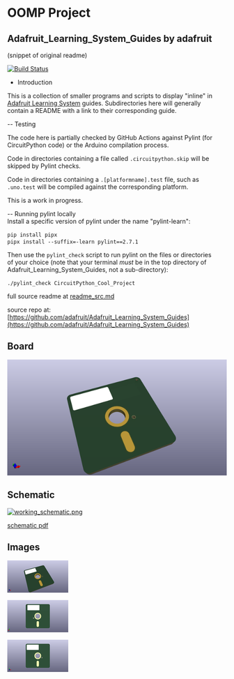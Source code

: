 # OOMP Project  
## Adafruit_Learning_System_Guides  by adafruit  
  
(snippet of original readme)  
  
[![Build Status](https://travis-ci.com/adafruit/Adafruit_Learning_System_Guides.svg?branch=main)](https://travis-ci.com/adafruit/Adafruit_Learning_System_Guides)  
- Introduction  
  
This is a collection of smaller programs and scripts to display "inline" in  
[Adafruit Learning System][learn] guides.  Subdirectories here will generally  
contain a README with a link to their corresponding guide.  
  
-- Testing  
  
The code here is partially checked by GitHub Actions against Pylint (for  
CircuitPython code) or the Arduino compilation process.  
  
Code in directories containing a file called `.circuitpython.skip` will be  
skipped by Pylint checks.  
  
Code in directories containing a `.[platformname].test` file, such as  
`.uno.test` will be compiled against the corresponding platform.  
  
This is a work in progress.  
  
[learn]: https://learn.adafruit.com/  
  
-- Running pylint locally  
Install a specific version of pylint under the name "pylint-learn":  
```  
pip install pipx  
pipx install --suffix=-learn pylint==2.7.1  
```  
Then use the `pylint_check` script to run pylint on the files or directories  
of your choice (note that your terminal *must* be in the top directory of  
Adafruit_Learning_System_Guides, not a sub-directory):  
```  
./pylint_check CircuitPython_Cool_Project  
```  
  
  full source readme at [readme_src.md](readme_src.md)  
  
source repo at: [https://github.com/adafruit/Adafruit_Learning_System_Guides](https://github.com/adafruit/Adafruit_Learning_System_Guides)  
## Board  
  
[![working_3d.png](working_3d_600.png)](working_3d.png)  
## Schematic  
  
[![working_schematic.png](working_schematic_600.png)](working_schematic.png)  
  
[schematic pdf](working_schematic.pdf)  
## Images  
  
[![working_3d.png](working_3d_140.png)](working_3d.png)  
  
[![working_3d_back.png](working_3d_back_140.png)](working_3d_back.png)  
  
[![working_3d_front.png](working_3d_front_140.png)](working_3d_front.png)  
